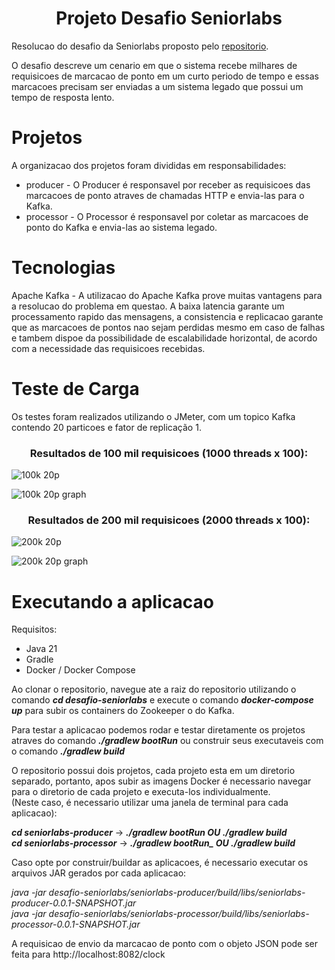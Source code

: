 <h1 align="center">Projeto Desafio Seniorlabs</h1>

 Resolucao do desafio da Seniorlabs proposto pelo [repositorio](https://github.com/SeniorSA/seniorlabs-challenge/blob/main/software-engineering.md).

O desafio descreve um cenario em que o sistema recebe milhares de requisicoes de marcacao de ponto em um curto periodo de tempo e essas marcacoes precisam ser enviadas a um sistema legado que possui um tempo de resposta lento.
 
# Projetos
 A organizacao dos projetos foram divididas em responsabilidades:

* producer - O Producer é responsavel por receber as requisicoes das marcacoes de ponto atraves de chamadas HTTP e envia-las para o Kafka.
* processor - O Processor é responsavel por coletar as marcacoes de ponto do Kafka e envia-las ao sistema legado.
   
# Tecnologias

Apache Kafka - A utilizacao do Apache Kafka prove muitas vantagens para a resolucao do problema em questao. A baixa latencia garante um processamento rapido das mensagens, a consistencia e replicacao garante que as marcacoes de pontos nao sejam perdidas mesmo em caso de falhas e tambem dispoe da possibilidade de escalabilidade horizontal, de acordo com a necessidade das requisicoes recebidas.

# Teste de Carga
Os testes foram realizados utilizando o JMeter, com um topico Kafka contendo 20 particoes e fator de replicação 1.

<h3 align="center">Resultados de 100 mil requisicoes (1000 threads x 100):</h3>

![100k 20p](https://github.com/PauloMarchon/desafio-seniorlabs/assets/28858219/f4157109-315f-4563-827f-7644beb454c2)

![100k 20p graph](https://github.com/PauloMarchon/desafio-seniorlabs/assets/28858219/b123e14b-f17b-47ca-89cc-3b14f3a6873f)

<h3 align="center">Resultados de 200 mil requisicoes (2000 threads x 100):</h3>

![200k 20p](https://github.com/PauloMarchon/desafio-seniorlabs/assets/28858219/08748dba-c86c-4a0b-9446-9441b7883a32)

![200k 20p graph](https://github.com/PauloMarchon/desafio-seniorlabs/assets/28858219/57782532-8b9d-43dc-bbb4-2ae2d41a39e7)


# Executando a aplicacao

Requisitos:
 - Java 21
 - Gradle
 - Docker / Docker Compose
   
Ao clonar o repositorio, navegue ate a raiz do repositorio utilizando o comando ***cd desafio-seniorlabs*** e execute o comando ***docker-compose up*** para subir os containers do Zookeeper o do Kafka.

Para testar a aplicacao podemos rodar e testar diretamente os projetos atraves do comando ***./gradlew bootRun***  ou construir seus executaveis com o comando ***./gradlew build***

O repositorio possui dois projetos, cada projeto esta em um diretorio separado, portanto, apos subir as imagens Docker é necessario navegar para o diretorio de cada projeto e executa-los individualmente. \
(Neste caso, é necessario utilizar uma janela de terminal para cada aplicacao):

***cd seniorlabs-producer*** -> ***./gradlew bootRun OU ./gradlew build*** \
***cd seniorlabs-processor*** -> ***./gradlew bootRun_ OU ./gradlew build***

Caso opte por construir/buildar as aplicacoes, é necessario executar os arquivos JAR gerados por cada aplicacao: 

_java -jar desafio-seniorlabs/seniorlabs-producer/build/libs/seniorlabs-producer-0.0.1-SNAPSHOT.jar_ \
_java -jar desafio-seniorlabs/seniorlabs-processor/build/libs/seniorlabs-processor-0.0.1-SNAPSHOT.jar_

A requisicao de envio da marcacao de ponto com o objeto JSON pode ser feita para http://localhost:8082/clock
